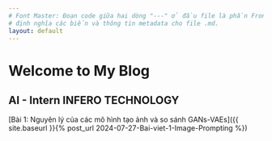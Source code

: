 ```yaml
---
# Font Master: Đoạn code giữa hai dòng "---" ở đầu file là phần Front Matter. 
# định nghĩa các biến và thông tin metadata cho file .md.
layout: default
---
```


# Welcome to My Blog

## AI - Intern INFERO TECHNOLOGY

[Bài 1: Nguyên lý của các mô hình tạo ảnh và so sánh GANs-VAEs]({{ site.baseurl }}{% post_url 2024-07-27-Bai-viet-1-Image-Prompting %})
<!-- `{% post_url YYYY-MM-DD-title %}` là cú pháp Liquid để tạo liên kết đến bài viết có tên file `YYYY-MM-DD-title.md`. -->




